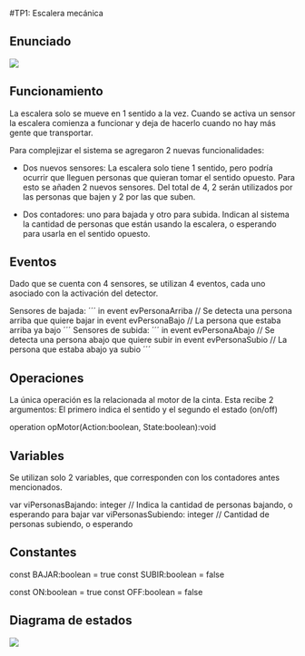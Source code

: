 #TP1: Escalera mecánica

## Enunciado

![](https://user-images.githubusercontent.com/38143566/82247631-17c35500-991d-11ea-9891-ed4427b3cafc.jpg)

## Funcionamiento

La escalera solo se mueve en 1 sentido a la vez. Cuando se activa un sensor la escalera comienza a funcionar y deja de hacerlo cuando no hay más gente que transportar.

Para complejizar el sistema se agregaron 2 nuevas funcionalidades:

* Dos nuevos sensores: La escalera solo tiene 1 sentido, pero podría ocurrir que lleguen personas que quieran tomar el sentido opuesto. Para esto se añaden 2 nuevos sensores. Del total de 4, 2 serán utilizados por las personas que bajen y 2 por las que suben.

* Dos contadores: uno para bajada y otro para subida. Indican al sistema la cantidad de personas que están usando la escalera, o esperando para usarla en el sentido opuesto.

## Eventos

Dado que se cuenta con 4 sensores, se utilizan 4 eventos, cada uno asociado con la activación del detector.

Sensores de bajada:
´´´
in event evPersonaArriba // Se detecta una persona arriba que quiere bajar
in event evPersonaBajo // La persona que estaba arriba ya bajo
´´´
Sensores de subida:
´´´
in event evPersonaAbajo // Se detecta una persona abajo que quiere subir
in event evPersonaSubio // La persona que estaba abajo ya subio
´´´

## Operaciones

La única operación es la relacionada al motor de la cinta. Esta recibe 2 argumentos: El primero indica el sentido y el segundo el estado (on/off)

operation opMotor(Action:boolean, State:boolean):void

## Variables

Se utilizan solo 2 variables, que corresponden con los contadores antes mencionados.

var viPersonasBajando: integer // Indica la cantidad de personas bajando, o esperando para bajar
var viPersonasSubiendo: integer // Cantidad de personas subiendo, o esperando

## Constantes

const BAJAR:boolean = true
const SUBIR:boolean = false

const ON:boolean = true
const OFF:boolean = false

## Diagrama de estados

![](https://user-images.githubusercontent.com/38143566/82248977-6c67cf80-991f-11ea-992d-d7992db0c115.png)
